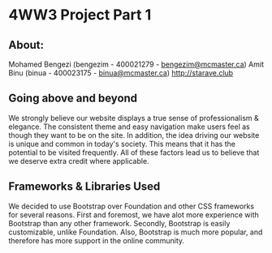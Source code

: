 # 4WW3 Project Part 1

## About:
Mohamed Bengezi (bengezim - 400021279 - bengezim@mcmaster.ca)
Amit Binu (binua - 400023175 - binua@mcmaster.ca)
http://starave.club

## Going above and beyond
We strongly believe our website displays a true sense of professionalism & elegance. The consistent theme
and easy navigation make users feel as though they want to be on the site. In addition, the idea driving our
website is unique and common in today's society. This means that it has the potential to be visited frequently. All of these factors lead us to believe that we deserve extra credit where applicable.

## Frameworks & Libraries Used
We decided to use Bootstrap over Foundation and other CSS frameworks for several reasons. First and foremost, we have alot more experience with Bootstrap than any other framework. Secondly, Bootstrap is easily customizable, unlike Foundation. Also, Bootstrap is much more popular, and therefore has more support in the online community.


